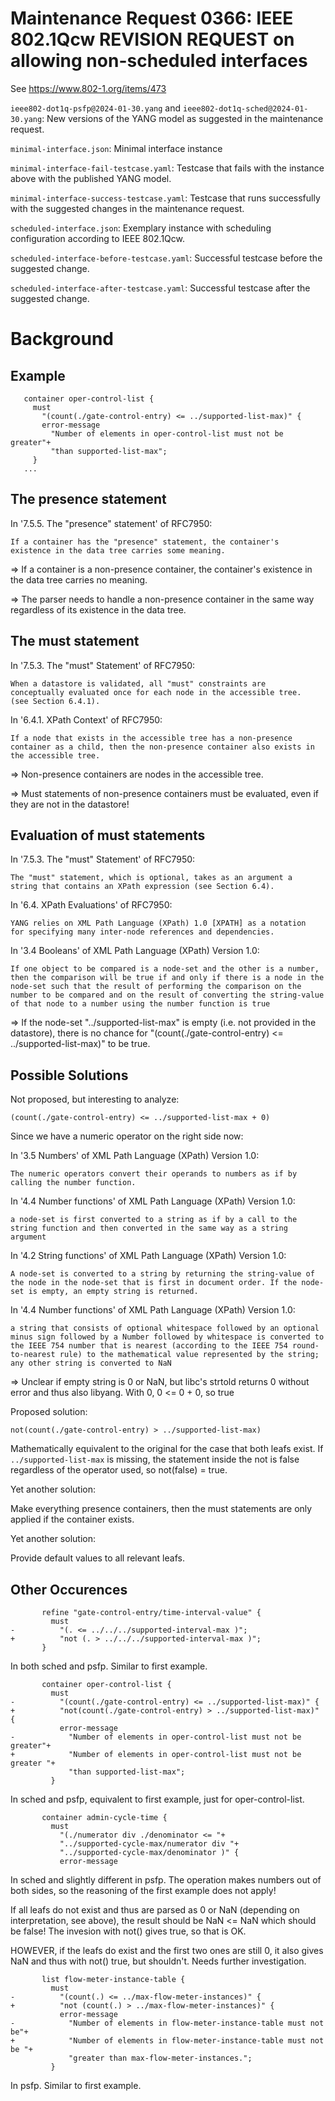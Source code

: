 <!--
SPDX-FileCopyrightText: 2024 Linutronix GmbH
SPDX-License-Identifier: 0BSD
-->

# Maintenance Request 0366: IEEE 802.1Qcw REVISION REQUEST on allowing non-scheduled interfaces

See https://www.802-1.org/items/473

`ieee802-dot1q-psfp@2024-01-30.yang` and `ieee802-dot1q-sched@2024-01-30.yang`: New versions of the YANG model as suggested in the maintenance request.

`minimal-interface.json`: Minimal interface instance

`minimal-interface-fail-testcase.yaml`: Testcase that fails with the instance above with the published YANG model.

`minimal-interface-success-testcase.yaml`: Testcase that runs successfully with the suggested changes in the maintenance request.

`scheduled-interface.json`: Exemplary instance with scheduling configuration according to IEEE 802.1Qcw.

`scheduled-interface-before-testcase.yaml`: Successful testcase before the suggested change.

`scheduled-interface-after-testcase.yaml`: Successful testcase after the suggested change.

# Background

## Example

```
   container oper-control-list {
     must
       "(count(./gate-control-entry) <= ../supported-list-max)" {
       error-message
         "Number of elements in oper-control-list must not be greater"+
         "than supported-list-max";
     }
   ...
```

## The presence statement

In '7.5.5. The "presence" statement' of RFC7950:

```
If a container has the "presence" statement, the container's
existence in the data tree carries some meaning.
```

=> If a container is a non-presence container, the container's existence in the data tree carries no meaning.

=> The parser needs to handle a non-presence container in the same way regardless of its existence in the data tree.


## The must statement

In '7.5.3. The "must" Statement' of RFC7950:

```
When a datastore is validated, all "must" constraints are
conceptually evaluated once for each node in the accessible tree.
(see Section 6.4.1).
```

In '6.4.1. XPath Context' of RFC7950:

```
If a node that exists in the accessible tree has a non-presence
container as a child, then the non-presence container also exists in
the accessible tree.
```

=> Non-presence containers are nodes in the accessible tree.

=> Must statements of non-presence containers must be evaluated, even if they are not in the datastore!

## Evaluation of must statements

In '7.5.3. The "must" Statement' of RFC7950:

```
The "must" statement, which is optional, takes as an argument a
string that contains an XPath expression (see Section 6.4).
```

In '6.4.  XPath Evaluations' of RFC7950:

```
YANG relies on XML Path Language (XPath) 1.0 [XPATH] as a notation
for specifying many inter-node references and dependencies.
```

In '3.4 Booleans' of XML Path Language (XPath) Version 1.0:

```
If one object to be compared is a node-set and the other is a number, then the comparison will be true if and only if there is a node in the node-set such that the result of performing the comparison on the number to be compared and on the result of converting the string-value of that node to a number using the number function is true
```

=> If the node-set "../supported-list-max" is empty (i.e. not provided in the datastore), there is no chance for "(count(./gate-control-entry) <= ../supported-list-max)" to be true.

## Possible Solutions

Not proposed, but interesting to analyze:

```
(count(./gate-control-entry) <= ../supported-list-max + 0)
```

Since we have a numeric operator on the right side now:

In '3.5 Numbers' of XML Path Language (XPath) Version 1.0:

```
The numeric operators convert their operands to numbers as if by calling the number function.
```

In '4.4 Number functions' of XML Path Language (XPath) Version 1.0:

```
a node-set is first converted to a string as if by a call to the string function and then converted in the same way as a string argument
```

In '4.2 String functions' of XML Path Language (XPath) Version 1.0:

```
A node-set is converted to a string by returning the string-value of the node in the node-set that is first in document order. If the node-set is empty, an empty string is returned.
```

In '4.4 Number functions' of XML Path Language (XPath) Version 1.0:

```
a string that consists of optional whitespace followed by an optional minus sign followed by a Number followed by whitespace is converted to the IEEE 754 number that is nearest (according to the IEEE 754 round-to-nearest rule) to the mathematical value represented by the string; any other string is converted to NaN
```

=> Unclear if empty string is 0 or NaN, but libc's strtold returns 0 without error and thus also libyang. With 0, 0 <= 0 + 0, so true

Proposed solution:

```
not(count(./gate-control-entry) > ../supported-list-max)
```

Mathematically equivalent to the original for the case that both leafs exist. If `../supported-list-max` is missing, the statement inside the not is false regardless of the operator used, so not(false) = true.

Yet another solution:

Make everything presence containers, then the must statements are only applied if the container exists.

Yet another solution:

Provide default values to all relevant leafs.

## Other Occurences

```
       refine "gate-control-entry/time-interval-value" {
         must
-          "(. <= ../../../supported-interval-max )";
+          "not (. > ../../../supported-interval-max )";
       }
```

In both sched and psfp. Similar to first example.

```
       container oper-control-list {
         must
-          "(count(./gate-control-entry) <= ../supported-list-max)" {
+          "not(count(./gate-control-entry) > ../supported-list-max)" {
           error-message
-            "Number of elements in oper-control-list must not be greater"+
+            "Number of elements in oper-control-list must not be greater "+
             "than supported-list-max";
         }
```

In sched and psfp, equivalent to first example, just for oper-control-list.

```
       container admin-cycle-time {
         must
           "(./numerator div ./denominator <= "+
           "../supported-cycle-max/numerator div "+
           "../supported-cycle-max/denominator )" {
           error-message
```

In sched and slightly different in psfp. The operation makes numbers out of both sides, so the reasoning of the first example does not apply!

If all leafs do not exist and thus are parsed as 0 or NaN (depending on interpretation, see above), the result should be NaN <= NaN which should be false!
The invesion with not() gives true, so that is OK.

HOWEVER, if the leafs do exist and the first two ones are still 0, it also gives NaN and thus with not() true, but shouldn't.
Needs further investigation.

```
       list flow-meter-instance-table {
         must
-          "(count(.) <= ../max-flow-meter-instances)" {
+          "not (count(.) > ../max-flow-meter-instances)" {
           error-message
-            "Number of elements in flow-meter-instance-table must not be"+
+            "Number of elements in flow-meter-instance-table must not be "+
             "greater than max-flow-meter-instances.";
         }
```

In psfp. Similar to first example.


